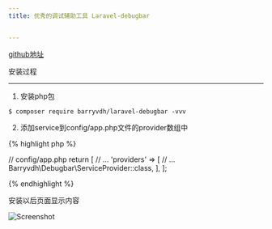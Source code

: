 ```yaml
---
title: 优秀的调试辅助工具 Laravel-debugbar


---
```



[github地址](https://github.com/barryvdh/laravel-debugbar)

安装过程

---

1. 安装php包  
    
```shell
$ composer require barryvdh/laravel-debugbar -vvv
```
    
2. 添加service到config/app.php文件的provider数组中  


{% highlight php %}

// config/app.php
return [
    // ...
    'providers' => [
        // ...
        Barryvdh\Debugbar\ServiceProvider::class,
    ], 
];

{% endhighlight %}  

    
安装以后页面显示内容


![Screenshot](https://cloud.githubusercontent.com/assets/973269/4270452/740c8c8c-3ccb-11e4-8d9a-5a9e64f19351.png)



